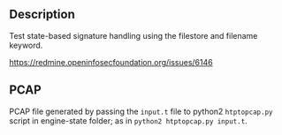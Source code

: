 ## Description
Test state-based signature handling using the filestore and filename keyword.

https://redmine.openinfosecfoundation.org/issues/6146

## PCAP
PCAP file generated by passing the `input.t` file to python2 `htptopcap.py` script in engine-state folder; as in `python2 htptopcap.py input.t`.